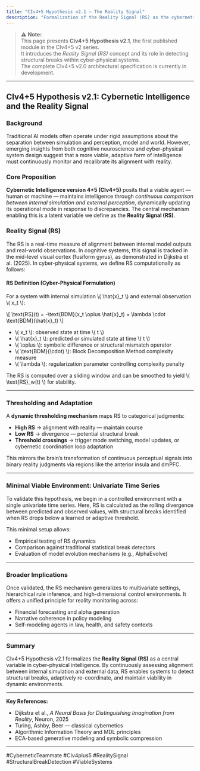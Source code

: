 ```yaml
---
title: "CIv4+5 Hypothesis v2.1 – The Reality Signal"
description: "Formalization of the Reality Signal (RS) as the cybernetic bridge between perception and simulation in structural break detection."
---
```


> ⚠️ **Note:**  
> This page presents **CIv4+5 Hypothesis v2.1**, the first published module in the CIv4+5 v2 series.  
> It introduces the *Reality Signal (RS)* concept and its role in detecting structural breaks within cyber-physical systems.  
> The complete CIv4+5 v2.0 architectural specification is currently in development.

---

## CIv4+5 Hypothesis v2.1: Cybernetic Intelligence and the Reality Signal

### Background
Traditional AI models often operate under rigid assumptions about the separation between simulation and perception, model and world. However, emerging insights from both cognitive neuroscience and cyber-physical system design suggest that a more viable, adaptive form of intelligence must continuously monitor and recalibrate its alignment with reality.

### Core Proposition
**Cybernetic Intelligence version 4+5 (CIv4+5)** posits that a viable agent — human or machine — maintains intelligence through *continuous comparison between internal simulation and external perception*, dynamically updating its operational mode in response to discrepancies. The central mechanism enabling this is a latent variable we define as the **Reality Signal (RS)**.

### Reality Signal (RS)
The RS is a real-time measure of alignment between internal model outputs and real-world observations. In cognitive systems, this signal is tracked in the mid-level visual cortex (fusiform gyrus), as demonstrated in Dijkstra et al. (2025). In cyber-physical systems, we define RS computationally as follows:

#### RS Definition (Cyber-Physical Formulation)

For a system with internal simulation \\( \\hat{x}_t \\) and external observation \\( x_t \\):

\\[
\\text{RS}(t) = -\\text{BDM}(x_t \\oplus \\hat{x}_t) + \\lambda \\cdot \\text{BDM}(\\hat{x}_t)
\\]

- \\( x_t \\): observed state at time \\( t \\)  
- \\( \\hat{x}_t \\): predicted or simulated state at time \\( t \\)  
- \\( \\oplus \\): symbolic difference or structural mismatch operator  
- \\( \\text{BDM}(\\cdot) \\): Block Decomposition Method complexity measure  
- \\( \\lambda \\): regularization parameter controlling complexity penalty  

The RS is computed over a sliding window and can be smoothed to yield \\( \\text{RS}_w(t) \\) for stability.

---

### Thresholding and Adaptation

A **dynamic thresholding mechanism** maps RS to categorical judgments:

- **High RS** → alignment with reality — maintain course  
- **Low RS** → divergence — potential structural break  
- **Threshold crossings** → trigger mode switching, model updates, or cybernetic coordination loop adaptation

This mirrors the brain’s transformation of continuous perceptual signals into binary reality judgments via regions like the anterior insula and dmPFC.

---

### Minimal Viable Environment: Univariate Time Series

To validate this hypothesis, we begin in a controlled environment with a single univariate time series. Here, RS is calculated as the rolling divergence between predicted and observed values, with structural breaks identified when RS drops below a learned or adaptive threshold.

This minimal setup allows:
- Empirical testing of RS dynamics
- Comparison against traditional statistical break detectors
- Evaluation of model evolution mechanisms (e.g., AlphaEvolve)

---

### Broader Implications

Once validated, the RS mechanism generalizes to multivariate settings, hierarchical rule inference, and high-dimensional control environments. It offers a unified principle for reality monitoring across:

- Financial forecasting and alpha generation  
- Narrative coherence in policy modeling  
- Self-modeling agents in law, health, and safety contexts

---

### Summary

CIv4+5 Hypothesis v2.1 formalizes the **Reality Signal (RS)** as a central variable in cyber-physical intelligence. By continuously assessing alignment between internal simulation and external data, RS enables systems to detect structural breaks, adaptively re-coordinate, and maintain viability in dynamic environments.

---

**Key References:**

- Dijkstra et al., *A Neural Basis for Distinguishing Imagination from Reality*, Neuron, 2025  
- Turing, Ashby, Beer — classical cybernetics  
- Algorithmic Information Theory and MDL principles  
- ECA-based generative modeling and symbolic compression

---

#CyberneticTeammate #CIv4plus5 #RealitySignal #StructuralBreakDetection #ViableSystems
